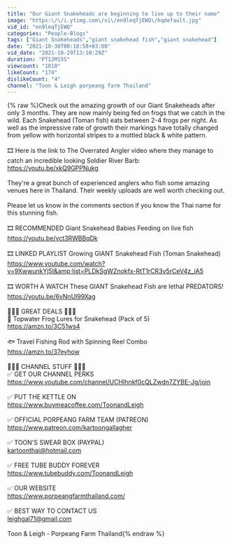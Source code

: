```yaml
---
title: "Our Giant Snakeheads are beginning to live up to their name"
image: "https:\/\/i.ytimg.com\/vi\/en9leqTjEWQ\/hqdefault.jpg"
vid_id: "en9leqTjEWQ"
categories: "People-Blogs"
tags: ["Giant Snakeheads","giant snakehead fish","giant snakehead"]
date: "2021-10-30T00:18:58+03:00"
vid_date: "2021-10-29T13:10:29Z"
duration: "PT12M15S"
viewcount: "1010"
likeCount: "174"
dislikeCount: "4"
channel: "Toon & Leigh porpeang farm Thailand"
---
```

{% raw %}Check out the amazing growth of our Giant Snakeheads after only 3 months. They are now mainly being fed on frogs that we catch in the wild. Each Snakehead (Toman fish) eats between 2-4 frogs per night. As well as the impressive rate of growth their markings have totally changed from yellow with horizontal stripes to a mottled black &amp; white pattern.<br /><br />🎞 Here is the link to The Overrated Angler video where they manage to catch an incredible looking Soldier River Barb:<br /><a rel="nofollow" target="blank" href="https://youtu.be/xkQ9GPPNukg">https://youtu.be/xkQ9GPPNukg</a><br /><br />They're a great bunch of experienced anglers who fish some amazing venues here in Thailand. Their weekly uploads are well worth checking out.<br /><br />Please let us know in the comments section if you know the Thai name for this stunning fish.<br /><br />🎞 RECOMMENDED Giant Snakehead Babies Feeding on live fish<br /><a rel="nofollow" target="blank" href="https://youtu.be/vct3RWBBqDk">https://youtu.be/vct3RWBBqDk</a><br /><br />🎞 LINKED PLAYLIST Growing GIANT Snakehead Fish (Toman Snakehead)<br /><a rel="nofollow" target="blank" href="https://www.youtube.com/watch?v=9XwwunkYj5I&amp;list=PLDkSgWZnokfx-RtT1rCR3v5rCeV4z_iA5">https://www.youtube.com/watch?v=9XwwunkYj5I&amp;list=PLDkSgWZnokfx-RtT1rCR3v5rCeV4z_iA5</a><br /><br />🎞 WORTH A WATCH These GIANT Snakehead Fish are lethal PREDATORS!<br /><a rel="nofollow" target="blank" href="https://youtu.be/6vNnUl99Xag">https://youtu.be/6vNnUl99Xag</a><br /><br />🎣🎣🎣  GREAT DEALS 🎣🎣🎣<br />🐠 Topwater Frog Lures for Snakehead (Pack of 5)<br /><a rel="nofollow" target="blank" href="https://amzn.to/3C51ws4">https://amzn.to/3C51ws4</a><br /><br />🐟 Travel Fishing Rod with Spinning Reel Combo<br /><a rel="nofollow" target="blank" href="https://amzn.to/37eyhow">https://amzn.to/37eyhow</a><br /><br />🎁🎁🎁 CHANNEL STUFF 🎁🎁🎁<br />✅ GET OUR CHANNEL PERKS<br /><a rel="nofollow" target="blank" href="https://www.youtube.com/channel/UCHIhnkf0cQLZwdn7ZYBE-Jg/join">https://www.youtube.com/channel/UCHIhnkf0cQLZwdn7ZYBE-Jg/join</a><br /><br />✅ PUT THE KETTLE ON<br /><a rel="nofollow" target="blank" href="https://www.buymeacoffee.com/ToonandLeigh">https://www.buymeacoffee.com/ToonandLeigh</a><br /><br />✅ OFFICIAL PORPEANG FARM TEAM (PATREON)<br /><a rel="nofollow" target="blank" href="https://www.patreon.com/kartoongallagher">https://www.patreon.com/kartoongallagher</a><br /><br />✅ TOON'S SWEAR BOX (PAYPAL)<br />kartoonthai@hotmail.com<br /><br />✅ FREE TUBE BUDDY FOREVER<br /><a rel="nofollow" target="blank" href="https://www.tubebuddy.com/ToonandLeigh">https://www.tubebuddy.com/ToonandLeigh</a><br /><br />✅ OUR WEBSITE<br /><a rel="nofollow" target="blank" href="https://www.porpeangfarmthailand.com/">https://www.porpeangfarmthailand.com/</a><br /><br />✅ BEST WAY TO CONTACT US<br />leighgal71@gmail.com<br /><br />Toon &amp; Leigh - Porpeang Farm Thailand{% endraw %}

